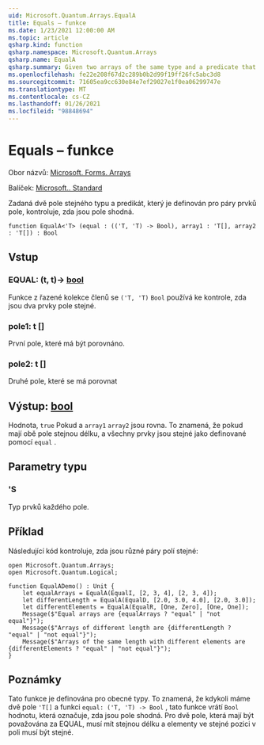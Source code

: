 ```yaml
---
uid: Microsoft.Quantum.Arrays.EqualA
title: Equals – funkce
ms.date: 1/23/2021 12:00:00 AM
ms.topic: article
qsharp.kind: function
qsharp.namespace: Microsoft.Quantum.Arrays
qsharp.name: EqualA
qsharp.summary: Given two arrays of the same type and a predicate that is defined for pairs of elements of the arrays, checks whether the arrays are equal.
ms.openlocfilehash: fe22e208f67d2c289b0b2d99f19ff26fc5abc3d8
ms.sourcegitcommit: 71605ea9cc630e84e7ef29027e1f0ea06299747e
ms.translationtype: MT
ms.contentlocale: cs-CZ
ms.lasthandoff: 01/26/2021
ms.locfileid: "98848694"
---
```

# <a name="equala-function"></a>Equals – funkce

Obor názvů: [Microsoft. Forms. Arrays](xref:Microsoft.Quantum.Arrays)

Balíček: [Microsoft.. Standard](https://nuget.org/packages/Microsoft.Quantum.Standard)


Zadaná dvě pole stejného typu a predikát, který je definován pro páry prvků pole, kontroluje, zda jsou pole shodná.

```qsharp
function EqualA<'T> (equal : (('T, 'T) -> Bool), array1 : 'T[], array2 : 'T[]) : Bool
```


## <a name="input"></a>Vstup

### <a name="equal--tt---bool"></a>EQUAL: (t, t)-> [bool](xref:microsoft.quantum.lang-ref.bool)

Funkce z řazené kolekce členů se `('T, 'T)` `Bool` používá ke kontrole, zda jsou dva prvky pole stejné.


### <a name="array1--t"></a>pole1: t []

První pole, které má být porovnáno.


### <a name="array2--t"></a>pole2: t []

Druhé pole, které se má porovnat



## <a name="output--bool"></a>Výstup: [bool](xref:microsoft.quantum.lang-ref.bool)

Hodnota, `true` Pokud a `array1` `array2` jsou rovna.
To znamená, že pokud mají obě pole stejnou délku, a všechny prvky jsou stejné jako definované pomocí `equal` .

## <a name="type-parameters"></a>Parametry typu

### <a name="t"></a>'S

Typ prvků každého pole.

## <a name="example"></a>Příklad

Následující kód kontroluje, zda jsou různé páry polí stejné:

```qsharp
open Microsoft.Quantum.Arrays;
open Microsoft.Quantum.Logical;

function EqualADemo() : Unit {
    let equalArrays = EqualA(EqualI, [2, 3, 4], [2, 3, 4]);
    let differentLength = EqualA(EqualD, [2.0, 3.0, 4.0], [2.0, 3.0]);
    let differentElements = EqualA(EqualR, [One, Zero], [One, One]);
    Message($"Equal arrays are {equalArrays ? "equal" | "not equal"}");
    Message($"Arrays of different length are {differentLength ? "equal" | "not equal"}");
    Message($"Arrays of the same length with different elements are {differentElements ? "equal" | "not equal"}");
}
```

## <a name="remarks"></a>Poznámky

Tato funkce je definována pro obecné typy. To znamená, že kdykoli máme dvě pole `'T[]` a funkci `equal: ('T, 'T) -> Bool` , tato funkce vrátí `Bool` hodnotu, která označuje, zda jsou pole shodná.
Pro dvě pole, která mají být považována za EQUAL, musí mít stejnou délku a elementy ve stejné pozici v poli musí být stejné.